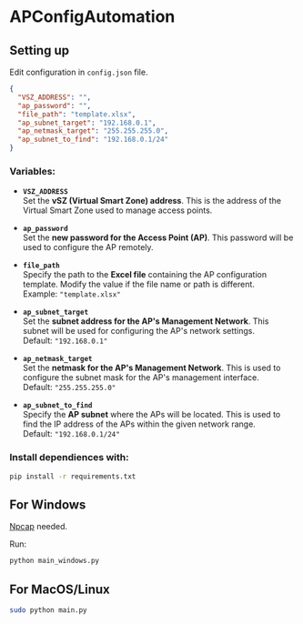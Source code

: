 # APConfigAutomation


## Setting up
Edit configuration in `config.json` file.
```json
{
  "VSZ_ADDRESS": "", 
  "ap_password": "", 
  "file_path": "template.xlsx", 
  "ap_subnet_target": "192.168.0.1", 
  "ap_netmask_target": "255.255.255.0", 
  "ap_subnet_to_find": "192.168.0.1/24" 
}
```
### Variables:

- **`VSZ_ADDRESS`**  
  Set the **vSZ (Virtual Smart Zone) address**. This is the address of the Virtual Smart Zone used to manage access points.

- **`ap_password`**  
  Set the **new password for the Access Point (AP)**. This password will be used to configure the AP remotely.

- **`file_path`**  
  Specify the path to the **Excel file** containing the AP configuration template. Modify the value if the file name or path is different.  
  Example: `"template.xlsx"`  

- **`ap_subnet_target`**  
  Set the **subnet address for the AP's Management Network**. This subnet will be used for configuring the AP's network settings.  
  Default: `"192.168.0.1"`

- **`ap_netmask_target`**  
  Set the **netmask for the AP's Management Network**. This is used to configure the subnet mask for the AP's management interface.  
  Default: `"255.255.255.0"`

- **`ap_subnet_to_find`**  
  Specify the **AP subnet** where the APs will be located. This is used to find the IP address of the APs within the given network range.  
  Default: `"192.168.0.1/24"`

### Install dependiences with:

```bash
pip install -r requirements.txt
```

## For Windows

[Npcap](https://npcap.com/#download) needed.

Run:
```bash
python main_windows.py
```


## For MacOS/Linux
```bash
sudo python main.py
```

